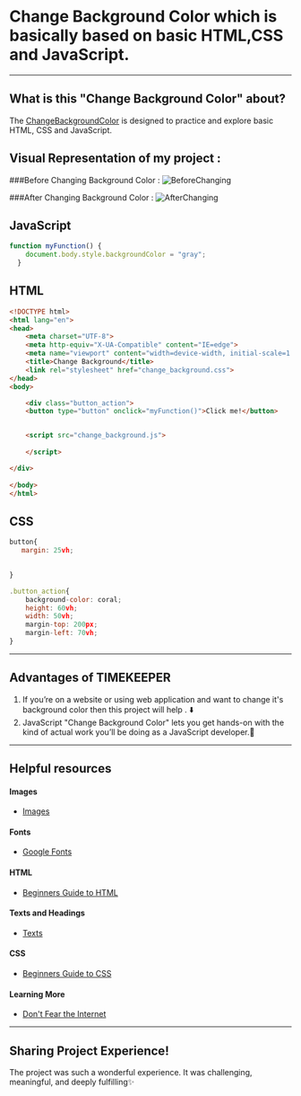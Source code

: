 # Change Background Color which is basically based on basic HTML,CSS and JavaScript.
----
## What is this "Change Background Color" about?
The [ChangeBackgroundColor](https://codepen.io/bintaparizat/pen/wvJLxyv) is designed to practice and explore basic HTML, CSS and JavaScript.

## Visual Representation of my project :

###Before Changing Background Color :
![BeforeChanging](https://user-images.githubusercontent.com/43074604/123236823-f0b35b80-d4fe-11eb-9813-448c8fbd688d.PNG)

###After Changing Background Color :
![AfterChanging](https://user-images.githubusercontent.com/43074604/123237047-235d5400-d4ff-11eb-829f-d108630ab766.PNG)


## JavaScript
```javascript
function myFunction() {
    document.body.style.backgroundColor = "gray";
  }

```

## HTML
```html
<!DOCTYPE html>
<html lang="en">
<head>
    <meta charset="UTF-8">
    <meta http-equiv="X-UA-Compatible" content="IE=edge">
    <meta name="viewport" content="width=device-width, initial-scale=1.0">
    <title>Change Background</title>
    <link rel="stylesheet" href="change_background.css">
</head>
<body>

    <div class="button_action">
    <button type="button" onclick="myFunction()">Click me!</button>


    <script src="change_background.js">
       
    </script>

</div>
    
</body>
</html>

```

## CSS
```javascript
button{
   margin: 25vh;

    
}

.button_action{
    background-color: coral;
    height: 60vh;
    width: 50vh;
    margin-top: 200px;
    margin-left: 70vh;
}

```
----
## Advantages of TIMEKEEPER
1. If you’re on a website or using web application and want to change it's background color then this project will help . ⬇️
2. JavaScript "Change Background Color" lets you get hands-on with the kind of actual work you’ll be doing as a JavaScript developer.💛



----
## Helpful resources
#### Images
* [Images](https://www.google.com/)

#### Fonts
* [Google Fonts](https://fonts.google.com/)

#### HTML
* [Beginners Guide to HTML](https://www.codecademy.com/learn/learn-html)


#### Texts and Headings
* [Texts](https://www.google.com/search?q=text+forsite&source=lmns&bih=657&biw=1366&hl=en&sa=X&ved=2ahUKEwi_irL9mazxAhXztksFHdywBGQQ_AUoAHoECAEQAA)

#### CSS
* [Beginners Guide to CSS](https://www.codecademy.com/learn/learn-css)


#### Learning More
* [Don't Fear the Internet](http://www.dontfeartheinternet.com/)





----
## Sharing Project Experience!
The project was such a wonderful experience. It was challenging, meaningful, and deeply fulfilling✨


